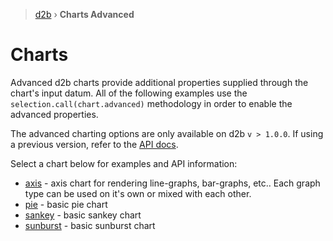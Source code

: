 > [d2b](../README.md) › **Charts Advanced**

# Charts

Advanced d2b charts provide additional properties supplied through the chart's input datum. All of the following examples use the `selection.call(chart.advanced)` methodology in order to enable the advanced properties.

The advanced charting options are only available on d2b `v > 1.0.0`. If using a previous version, refer to the [API docs](../api.md).

Select a chart below for examples and API information:

* [axis](axis.md) - axis chart for rendering line-graphs, bar-graphs, etc.. Each graph type can be used on it's own or mixed with each other.
* [pie](pie.md) - basic pie chart
* [sankey](sankey.md) - basic sankey chart
* [sunburst](sunburst.md) - basic sunburst chart
